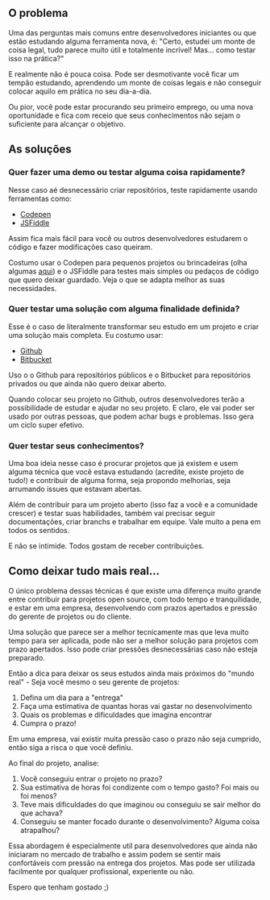 ## O problema

Uma das perguntas mais comuns entre desenvolvedores iniciantes ou que estão estudando alguma ferramenta nova, é: "Certo, estudei um monte de coisa legal, tudo parece muito útil e totalmente incrível! Mas... como testar isso na prática?"

E realmente não é pouca coisa. Pode ser desmotivante você ficar um tempão estudando, aprendendo um monte de coisas legais e não conseguir colocar aquilo em prática no seu dia-a-dia.

Ou pior, você pode estar procurando seu primeiro emprego, ou uma nova oportunidade e fica com receio que seus conhecimentos não sejam o suficiente para alcançar o objetivo.

## As soluções

### Quer fazer uma demo ou testar alguma coisa rapidamente?

Nesse caso aé desnecessário criar repositórios, teste rapidamente usando ferramentas como:

- [Codepen](http://codepen.io/)
- [JSFiddle](https://jsfiddle.net/)

Assim fica mais fácil para você ou outros desenvolvedores estudarem o código e fazer modificações caso queiram.

Costumo usar o Codepen para pequenos projetos ou brincadeiras (olha algumas [aqui](http://codepen.io/LFeh)) e o JSFiddle para testes mais simples ou pedaços de código que quero deixar guardado. Veja o que se adapta melhor as suas necessidades.

### Quer testar uma solução com alguma finalidade definida?

Esse é o caso de literalmente transformar seu estudo em um projeto e criar uma solução mais completa. Eu costumo usar:

- [Github](https://github.com/)
- [Bitbucket](https://bitbucket.org/)

Uso o o Github para repositórios públicos e o Bitbucket para repositórios privados ou que ainda não quero deixar aberto.

Quando colocar seu projeto no Github, outros desenvolvedores terão a possibilidade de estudar e ajudar no seu projeto. E claro, ele vai poder ser usado por outras pessoas, que podem achar bugs e problemas. Isso gera um ciclo super efetivo.

### Quer testar seus conhecimentos?

Uma boa ideia nesse caso é procurar projetos que já existem e usem alguma técnica que você estava estudando (acredite, existe projeto de tudo!) e contribuir de alguma forma, seja propondo melhorias, seja arrumando issues que estavam abertas.

Além de contribuir para um projeto aberto (isso faz a você e a comunidade crescer) e testar suas habilidades, também vai precisar seguir documentações, criar branchs e trabalhar em equipe. Vale muito a pena em todos os sentidos.

E não se intimide. Todos gostam de receber contribuições.

## Como deixar tudo mais real...

O único problema dessas técnicas é que existe uma diferença muito grande entre contribuir para projetos open source, com todo tempo e tranquilidade, e estar em uma empresa, desenvolvendo com prazos apertados e pressão do gerente de projetos ou do cliente.

Uma solução que parece ser a melhor tecnicamente mas que leva muito tempo para ser aplicada, pode não ser a melhor solução para projetos com prazo apertados. Isso pode criar pressões desnecessárias caso não esteja preparado.

Então a dica para deixar os seus estudos ainda mais próximos do "mundo real" - Seja você mesmo o seu gerente de projetos:

1.  Defina um dia para a "entrega"
2.  Faça uma estimativa de quantas horas vai gastar no desenvolvimento
3.  Quais os problemas e dificuldades que imagina encontrar
4.  Cumpra o prazo!

Em uma empresa, vai existir muita pressão caso o prazo não seja cumprido, então siga a risca o que você definiu.

Ao final do projeto, analise:

1.  Você conseguiu entrar o projeto no prazo?
2.  Sua estimativa de horas foi condizente com o tempo gasto? Foi mais ou foi menos?
3.  Teve mais dificuldades do que imaginou ou conseguiu se sair melhor do que achava?
4.  Conseguiu se manter focado durante o desenvolvimento? Alguma coisa atrapalhou?

Essa abordagem é especialmente util para desenvolvedores que ainda não iniciaram no mercado de trabalho e assim podem se sentir mais confortáveis com pressão na entrega dos projetos. Mas pode ser utilizada facilmente por qualquer profissional, experiente ou não.

Espero que tenham gostado ;)
